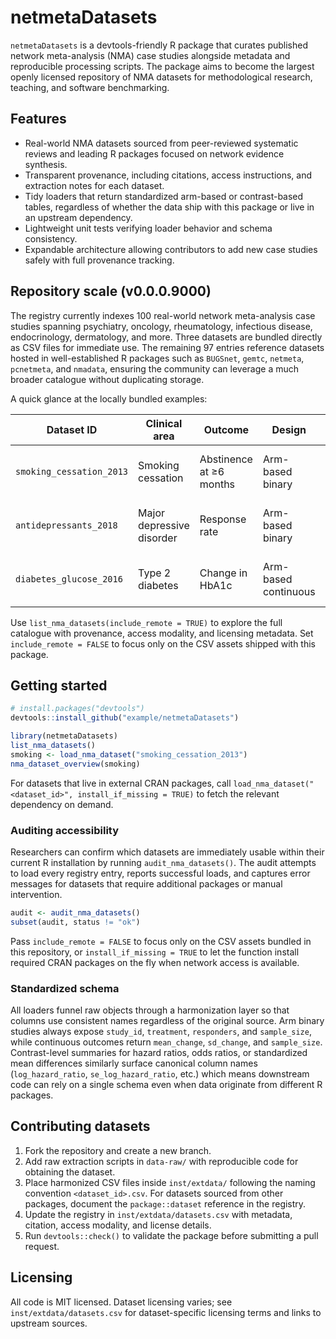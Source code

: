 # netmetaDatasets

`netmetaDatasets` is a devtools-friendly R package that curates published
network meta-analysis (NMA) case studies alongside metadata and
reproducible processing scripts. The package aims to become the largest
openly licensed repository of NMA datasets for methodological research,
teaching, and software benchmarking.

## Features

- Real-world NMA datasets sourced from peer-reviewed systematic reviews
  and leading R packages focused on network evidence synthesis.
- Transparent provenance, including citations, access instructions, and
  extraction notes for each dataset.
- Tidy loaders that return standardized arm-based or contrast-based
  tables, regardless of whether the data ship with this package or live
  in an upstream dependency.
- Lightweight unit tests verifying loader behavior and schema
  consistency.
- Expandable architecture allowing contributors to add new case studies
  safely with full provenance tracking.

## Repository scale (v0.0.0.9000)

The registry currently indexes 100 real-world network meta-analysis
case studies spanning psychiatry, oncology, rheumatology, infectious
disease, endocrinology, dermatology, and more. Three datasets are
bundled directly as CSV files for immediate use. The remaining 97
entries reference datasets hosted in well-established R packages such as
`BUGSnet`, `gemtc`, `netmeta`, `pcnetmeta`, and `nmadata`, ensuring the
community can leverage a much broader catalogue without duplicating
storage.

A quick glance at the locally bundled examples:

| Dataset ID | Clinical area | Outcome | Design | Source |
|------------|---------------|---------|--------|--------|
| `smoking_cessation_2013` | Smoking cessation | Abstinence at ≥6 months | Arm-based binary | Cahill et al. (2013) Lancet |
| `antidepressants_2018` | Major depressive disorder | Response rate | Arm-based binary | Cipriani et al. (2018) Lancet |
| `diabetes_glucose_2016` | Type 2 diabetes | Change in HbA1c | Arm-based continuous | Palmer et al. (2016) Lancet |

Use `list_nma_datasets(include_remote = TRUE)` to explore the full
catalogue with provenance, access modality, and licensing metadata. Set
`include_remote = FALSE` to focus only on the CSV assets shipped with
this package.

## Getting started

```r
# install.packages("devtools")
devtools::install_github("example/netmetaDatasets")

library(netmetaDatasets)
list_nma_datasets()
smoking <- load_nma_dataset("smoking_cessation_2013")
nma_dataset_overview(smoking)
```

For datasets that live in external CRAN packages, call
`load_nma_dataset("<dataset_id>", install_if_missing = TRUE)` to fetch
the relevant dependency on demand.

### Auditing accessibility

Researchers can confirm which datasets are immediately usable within
their current R installation by running `audit_nma_datasets()`. The
audit attempts to load every registry entry, reports successful loads,
and captures error messages for datasets that require additional
packages or manual intervention.

```r
audit <- audit_nma_datasets()
subset(audit, status != "ok")
```

Pass `include_remote = FALSE` to focus only on the CSV assets bundled in
this repository, or `install_if_missing = TRUE` to let the function
install required CRAN packages on the fly when network access is
available.

### Standardized schema

All loaders funnel raw objects through a harmonization layer so that
columns use consistent names regardless of the original source. Arm
binary studies always expose `study_id`, `treatment`, `responders`, and
`sample_size`, while continuous outcomes return `mean_change`,
`sd_change`, and `sample_size`. Contrast-level summaries for hazard
ratios, odds ratios, or standardized mean differences similarly surface
canonical column names (`log_hazard_ratio`, `se_log_hazard_ratio`, etc.)
which means downstream code can rely on a single schema even when data
originate from different R packages.

## Contributing datasets

1. Fork the repository and create a new branch.
2. Add raw extraction scripts in `data-raw/` with reproducible code for
   obtaining the dataset.
3. Place harmonized CSV files inside `inst/extdata/` following the naming
   convention `<dataset_id>.csv`. For datasets sourced from other
   packages, document the `package::dataset` reference in the registry.
4. Update the registry in `inst/extdata/datasets.csv` with metadata,
   citation, access modality, and license details.
5. Run `devtools::check()` to validate the package before submitting a
   pull request.

## Licensing

All code is MIT licensed. Dataset licensing varies; see
`inst/extdata/datasets.csv` for dataset-specific licensing terms and
links to upstream sources.
